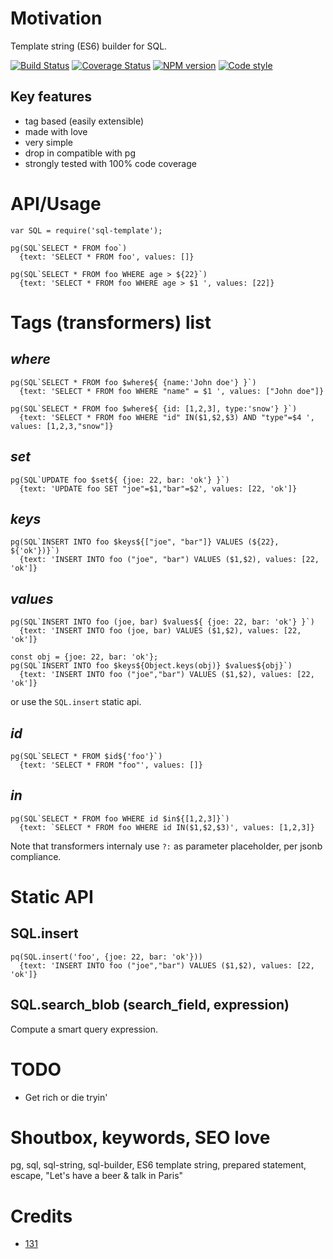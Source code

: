 # Motivation
Template string (ES6) builder for SQL.


[![Build Status](https://travis-ci.org/131/sql-template.svg?branch=master)](https://travis-ci.org/131/sql-template)
[![Coverage Status](https://coveralls.io/repos/github/131/sql-template/badge.svg?branch=master)](https://coveralls.io/github/131/sql-template?branch=master)
[![NPM version](https://img.shields.io/npm/v/sql-template.svg)](https://www.npmjs.com/package/sql-template)
[![Code style](https://img.shields.io/badge/code%2fstyle-ivs-green.svg)](https://www.npmjs.com/package/eslint-plugin-ivs)


## Key features
* tag based (easily extensible)
* made with love
* very simple
* drop in compatible with pg
* strongly tested with 100% code coverage


# API/Usage
```
var SQL = require('sql-template');

pg(SQL`SELECT * FROM foo`)
  {text: 'SELECT * FROM foo', values: []} 

pg(SQL`SELECT * FROM foo WHERE age > ${22}`)
  {text: 'SELECT * FROM foo WHERE age > $1 ', values: [22]} 
```

# Tags (transformers) list
## $where$
```
pg(SQL`SELECT * FROM foo $where${ {name:'John doe'} }`)
  {text: 'SELECT * FROM foo WHERE "name" = $1 ', values: ["John doe"]} 

pg(SQL`SELECT * FROM foo $where${ {id: [1,2,3], type:'snow'} }`)
  {text: 'SELECT * FROM foo WHERE "id" IN($1,$2,$3) AND "type"=$4 ', values: [1,2,3,"snow"]} 
```

## $set$
```
pg(SQL`UPDATE foo $set${ {joe: 22, bar: 'ok'} }`)
  {text: 'UPDATE foo SET "joe"=$1,"bar"=$2', values: [22, 'ok']}
```

## $keys$
```
pg(SQL`INSERT INTO foo $keys${["joe", "bar"]} VALUES (${22}, ${'ok'})}`)
  {text: 'INSERT INTO foo ("joe", "bar") VALUES ($1,$2), values: [22, 'ok']}
```

## $values$
```
pg(SQL`INSERT INTO foo (joe, bar) $values${ {joe: 22, bar: 'ok'} }`)
  {text: 'INSERT INTO foo (joe, bar) VALUES ($1,$2), values: [22, 'ok']}
  
const obj = {joe: 22, bar: 'ok'};
pg(SQL`INSERT INTO foo $keys${Object.keys(obj)} $values${obj}`)
  {text: 'INSERT INTO foo ("joe","bar") VALUES ($1,$2), values: [22, 'ok']}
```
or use the `SQL.insert` static api.

## $id$
```
pg(SQL`SELECT * FROM $id${'foo'}`)
  {text: 'SELECT * FROM "foo"', values: []}
```

## $in$
```
pg(SQL`SELECT * FROM foo WHERE id $in${[1,2,3]}`)
  {text: `SELECT * FROM foo WHERE id IN($1,$2,$3)', values: [1,2,3]}
```

Note that transformers internaly use `?:` as parameter placeholder, per jsonb compliance.


# Static API

## SQL.insert
```
pq(SQL.insert('foo', {joe: 22, bar: 'ok'}))
  {text: 'INSERT INTO foo ("joe","bar") VALUES ($1,$2), values: [22, 'ok']}
```

## SQL.search_blob (search_field, expression)
Compute a smart query expression.




# TODO
* Get rich or die tryin'

# Shoutbox, keywords, SEO love
pg, sql, sql-string, sql-builder, ES6 template string, prepared statement, escape, "Let's have a beer & talk in Paris"

# Credits
* [131](https://github.com/131)

